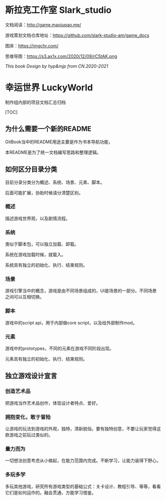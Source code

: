 # 斯拉克工作室 Slark_studio 

文档阅读：http://game.maojupao.me/

游戏策划文档仓库地址：https://github.com/slark-studio-am/game_docs

图床：https://imgchr.com/

思维导图：https://s3.ax1x.com/2020/12/09/rC5tAK.png



*This book Design by hyp&mjp from CN.2020-2021*

# 幸运世界 LuckyWorld

制作组内部的项目文档汇总归档

[TOC]

## 为什么需要一个新的README

GitBook当中的README用途主要是作为书本导航功能，

本README是为了统一文档编写思路和整理逻辑。

## 如何区分目录分类

目前分录分类分为概述、系统、场景、元素、脚本。

后面可能扩展，协助时候请分清楚区别。

### 概述

描述游戏世界观，以及剧情流程。

### 系统

类似于脚本包，可以独立加载、卸载。

系统在游戏加载时候，就载入。

系统具有独立的初始化、执行、结束规则。

### 场景

游戏引擎当中的概念，游戏是由不同场景组成的，UI是场景的一部分。不同场景之间可以互相切换。

### 脚本

游戏中的script api，用于内部做core script，以及给外部制作mod。

### 元素

游戏中的prototypes，不同的元素在游戏不同阶段出现。

元素具有独立的初始化、执行、结束规则。

## 独立游戏设计宣言

### 创造艺术品

把游戏当作艺术品创作，体现设计者特点、爱好。

### 拥抱变化，敢于冒险

让游戏的玩法到游戏的外观，独特，清新脱俗。要有独特创意，不要让玩家觉得这款游戏之前玩过类似的。

### 量力而为

一切想法创意考虑从小做起，在能力范围内完成。不断学习，让能力装得下野心。

### 多玩多学

多玩其他游戏，研究所有游戏类型的基础公式：关卡设计、教程引导、等等，看看它们是如何运作的。融会贯通，方能学习借鉴。

